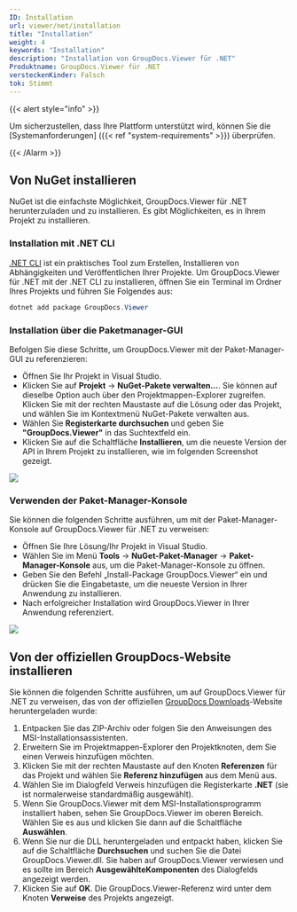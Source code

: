 ```yaml
---
ID: Installation
url: viewer/net/installation
title: "Installation"
weight: 4
keywords: "Installation"
description: "Installation von GroupDocs.Viewer für .NET"
Produktname: GroupDocs.Viewer für .NET
versteckenKinder: Falsch
tok: Stimmt
---
```


{{< alert style="info" >}}

Um sicherzustellen, dass Ihre Plattform unterstützt wird, können Sie die [Systemanforderungen] ({{< ref "system-requirements" >}}) überprüfen.

{{< /Alarm >}}

## Von NuGet installieren

NuGet ist die einfachste Möglichkeit, GroupDocs.Viewer für .NET herunterzuladen und zu installieren. Es gibt Möglichkeiten, es in Ihrem Projekt zu installieren.

### Installation mit .NET CLI

[.NET CLI](https://docs.microsoft.com/en-us/dotnet/core/tools/) ist ein praktisches Tool zum Erstellen, Installieren von Abhängigkeiten und Veröffentlichen Ihrer Projekte. Um GroupDocs.Viewer für .NET mit der .NET CLI zu installieren, öffnen Sie ein Terminal im Ordner Ihres Projekts und führen Sie Folgendes aus:

```powershell
dotnet add package GroupDocs.Viewer
```

### Installation über die Paketmanager-GUI

Befolgen Sie diese Schritte, um GroupDocs.Viewer mit der Paket-Manager-GUI zu referenzieren:

* Öffnen Sie Ihr Projekt in Visual Studio.
* Klicken Sie auf **Projekt** -> **NuGet-Pakete verwalten...**. Sie können auf dieselbe Option auch über den Projektmappen-Explorer zugreifen. Klicken Sie mit der rechten Maustaste auf die Lösung oder das Projekt, und wählen Sie im Kontextmenü NuGet-Pakete verwalten aus.
* Wählen Sie **Registerkarte durchsuchen** und geben Sie **"GroupDocs.Viewer"** in das Suchtextfeld ein.
* Klicken Sie auf die Schaltfläche **Installieren**, um die neueste Version der API in Ihrem Projekt zu installieren, wie im folgenden Screenshot gezeigt.

![](/viewer/net/images/getting-started/installation/install-via-package-manager-gui.png)

### Verwenden der Paket-Manager-Konsole

Sie können die folgenden Schritte ausführen, um mit der Paket-Manager-Konsole auf GroupDocs.Viewer für .NET zu verweisen:
* Öffnen Sie Ihre Lösung/Ihr Projekt in Visual Studio.
* Wählen Sie im Menü **Tools** -> **NuGet-Paket-Manager** -> **Paket-Manager-Konsole** aus, um die Paket-Manager-Konsole zu öffnen.
* Geben Sie den Befehl „Install-Package GroupDocs.Viewer“ ein und drücken Sie die Eingabetaste, um die neueste Version in Ihrer Anwendung zu installieren.
* Nach erfolgreicher Installation wird GroupDocs.Viewer in Ihrer Anwendung referenziert.

![](/viewer/net/images/getting-started/installation/using-package-manager-console.png)

## Von der offiziellen GroupDocs-Website installieren

Sie können die folgenden Schritte ausführen, um auf GroupDocs.Viewer für .NET zu verweisen, das von der offiziellen [GroupDocs Downloads](https://downloads.groupdocs.com/viewer/net)-Website heruntergeladen wurde:

1. Entpacken Sie das ZIP-Archiv oder folgen Sie den Anweisungen des MSI-Installationsassistenten.
2. Erweitern Sie im Projektmappen-Explorer den Projektknoten, dem Sie einen Verweis hinzufügen möchten.
3. Klicken Sie mit der rechten Maustaste auf den Knoten **Referenzen** für das Projekt und wählen Sie **Referenz hinzufügen** aus dem Menü aus.
4. Wählen Sie im Dialogfeld Verweis hinzufügen die Registerkarte **.NET** (sie ist normalerweise standardmäßig ausgewählt).
5. Wenn Sie GroupDocs.Viewer mit dem MSI-Installationsprogramm installiert haben, sehen Sie GroupDocs.Viewer im oberen Bereich. Wählen Sie es aus und klicken Sie dann auf die Schaltfläche **Auswählen**.
6. Wenn Sie nur die DLL heruntergeladen und entpackt haben, klicken Sie auf die Schaltfläche **Durchsuchen** und suchen Sie die Datei GroupDocs.Viewer.dll.
Sie haben auf GroupDocs.Viewer verwiesen und es sollte im Bereich **AusgewählteKomponenten** des Dialogfelds angezeigt werden.
7. Klicken Sie auf **OK**.
Die GroupDocs.Viewer-Referenz wird unter dem Knoten **Verweise** des Projekts angezeigt.

